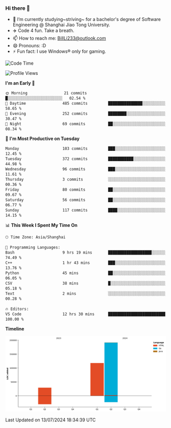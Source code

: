 ### Hi there 👋
- 🌱 I’m currently studying~striving~ for a bachelor's degree of Software Engineering @ Shanghai Jiao Tong University.
- ✈️ Code 4 fun. Take a breath.
- 📫 How to reach me: BillLi233@outlook.com
- 😄 Pronouns: :D
- ⚡ Fun fact: I use Windows® only for gaming.

<!--START_SECTION:waka-->
![Code Time](http://img.shields.io/badge/Code%20Time-258%20hrs%2019%20mins-blue)

![Profile Views](http://img.shields.io/badge/Profile%20Views-0-blue)

**I'm an Early 🐤** 

```text
🌞 Morning                21 commits          █░░░░░░░░░░░░░░░░░░░░░░░░   02.54 % 
🌆 Daytime                485 commits         ███████████████░░░░░░░░░░   58.65 % 
🌃 Evening                252 commits         ████████░░░░░░░░░░░░░░░░░   30.47 % 
🌙 Night                  69 commits          ██░░░░░░░░░░░░░░░░░░░░░░░   08.34 % 
```
📅 **I'm Most Productive on Tuesday** 

```text
Monday                   103 commits         ███░░░░░░░░░░░░░░░░░░░░░░   12.45 % 
Tuesday                  372 commits         ███████████░░░░░░░░░░░░░░   44.98 % 
Wednesday                96 commits          ███░░░░░░░░░░░░░░░░░░░░░░   11.61 % 
Thursday                 3 commits           ░░░░░░░░░░░░░░░░░░░░░░░░░   00.36 % 
Friday                   80 commits          ██░░░░░░░░░░░░░░░░░░░░░░░   09.67 % 
Saturday                 56 commits          ██░░░░░░░░░░░░░░░░░░░░░░░   06.77 % 
Sunday                   117 commits         ████░░░░░░░░░░░░░░░░░░░░░   14.15 % 
```


📊 **This Week I Spent My Time On** 

```text
🕑︎ Time Zone: Asia/Shanghai

💬 Programming Languages: 
Bash                     9 hrs 19 mins       ███████████████████░░░░░░   74.49 % 
C++                      1 hr 43 mins        ███░░░░░░░░░░░░░░░░░░░░░░   13.76 % 
Python                   45 mins             ██░░░░░░░░░░░░░░░░░░░░░░░   06.05 % 
CSV                      38 mins             █░░░░░░░░░░░░░░░░░░░░░░░░   05.18 % 
Text                     2 mins              ░░░░░░░░░░░░░░░░░░░░░░░░░   00.28 % 

🔥 Editors: 
VS Code                  12 hrs 30 mins      █████████████████████████   100.00 % 
```

**Timeline**

![Lines of Code chart](https://raw.githubusercontent.com/GMH233/GMH233/main/assets/bar_graph.png)


 Last Updated on 13/07/2024 18:34:39 UTC
<!--END_SECTION:waka-->

<!--
**GMH233/GMH233** is a ✨ _special_ ✨ repository because its `README.md` (this file) appears on your GitHub profile.

Here are some ideas to get you started:

- 🔭 I’m currently working on ...
- 🌱 I’m currently learning ...
- 👯 I’m looking to collaborate on ...
- 🤔 I’m looking for help with ...
- 💬 Ask me about ...
- 📫 How to reach me: ...
- 😄 Pronouns: ...
- ⚡ Fun fact: ...
-->
